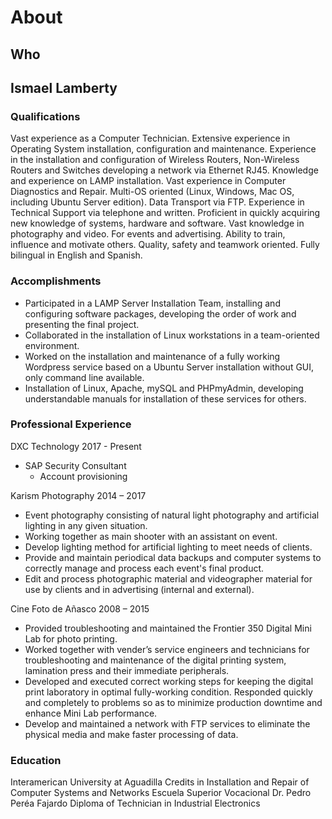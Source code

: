 # About

## Who

## Ismael Lamberty

### Qualifications

Vast experience as a Computer Technician. Extensive experience in Operating System installation, configuration and maintenance. Experience in the installation and configuration of Wireless Routers, Non-Wireless Routers and Switches developing a network via Ethernet RJ45. Knowledge and experience on LAMP installation. Vast experience in Computer Diagnostics and Repair. Multi-OS oriented (Linux, Windows, Mac OS, including Ubuntu Server edition). Data Transport via FTP. Experience in Technical Support via telephone and written. Proficient in quickly acquiring new knowledge of systems, hardware and software. Vast knowledge in photography and video. For events and advertising. Ability to train, influence and motivate others. Quality, safety and teamwork oriented. Fully bilingual in English and Spanish.

### Accomplishments

- Participated in a LAMP Server Installation Team, installing and configuring software packages, developing the order of work and presenting the final project.
- Collaborated in the installation of Linux workstations in a team-oriented environment.
- Worked on the installation and maintenance of a fully working Wordpress service based on a Ubuntu Server installation without GUI, only command line available.
- Installation of Linux, Apache, mySQL and PHPmyAdmin, developing understandable manuals for installation of these services for others.

### Professional Experience

DXC Technology 2017 - Present

- SAP Security Consultant
    - Account provisioning

Karism Photography 2014 – 2017

- Event photography consisting of natural light photography and artificial lighting in any given situation.
- Working together as main shooter with an assistant on event.
- Develop lighting method for artificial lighting to meet needs of clients.
- Provide and maintain periodical data backups and computer systems to correctly manage and process each event's final product.
- Edit and process photographic material and videographer material for use by clients and in advertising (internal and external).

Cine Foto de Añasco 2008 – 2015

- Provided troubleshooting and maintained the Frontier 350 Digital Mini Lab for photo printing.
- Worked together with vender’s service engineers and technicians for troubleshooting and maintenance of the digital printing system, lamination press and their immediate peripherals.
- Developed and executed correct working steps for keeping the digital print laboratory in optimal fully-working condition. Responded quickly and completely to problems so as to minimize production downtime and enhance Mini Lab performance.
- Develop and maintained a network with FTP services to eliminate the physical media and make faster processing of data.

### Education

Interamerican University at Aguadilla
Credits in Installation and Repair of Computer Systems and Networks
Escuela Superior Vocacional Dr. Pedro Peréa Fajardo
Diploma of Technician in Industrial Electronics
